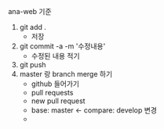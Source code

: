 ana-web 기준

1. git add .
   - 저장
2. git commit -a -m '수정내용'
   - 수정된 내용 적기
3. git push
4. master 랑 branch merge 하기
   - github 들어가기
   - pull requests
   - new pull request
   - base: master <- compare: develop 변경
   -
